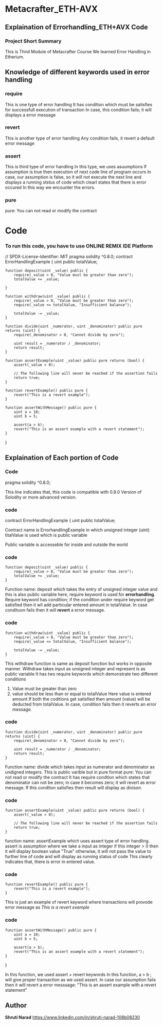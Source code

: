 # Metacrafter_ETH-AVX
## Explaination of Errorhandling_ETH+AVX Code
### Project Short Summary
This is Third Module of Metacrafter Course
We learned Error Handling in Etherium.


## Knowledge of different keywords used in error handling
### require
This is one type of error handling
It has condition which must be satisfies for successfull execution of transaction
In case, this condition fails; it will displays a error message

### revert
This is another type of error handling
Any condition fails, it revert a default error message

### assert
This is third type of error handling
In this type, we uses asuumptions
If assumption is true then execution of next code line of program occurs
In case, our assumption is false, so it will not execute the next line and displays a running ststus of code which clearl states that there is error occured
In this way we encounter the errors.

### pure
pure: You can not read or modify the contract
# Code
### To run this code, you have to use ONLINE REMIX IDE Platform

// SPDX-License-Identifier: MIT
pragma solidity ^0.8.0;
contract ErrorHandlingExample {
    uint public totalValue;

    function deposit(uint _value) public {
        require(_value > 0, "Value must be greater than zero");
        totalValue += _value;

    }

    function withdraw(uint _value) public {
        require(_value > 0, "Value must be greater than zero");
        require(_value <= totalValue, "Insufficient balance");

        totalValue -= _value;
    }

    function divide(uint _numerator, uint _denominator) public pure returns (uint) {
        require(_denominator > 0, "Cannot divide by zero");

        uint result = _numerator / _denominator;
        return result;
    }

    function assertExample(uint _value) public pure returns (bool) {
        assert(_value > 0);

        // The following line will never be reached if the assertion fails
        return true;
    }

    function revertExample() public pure {
        revert("This is a revert example");
    }

    function assertWithMessage() public pure {
        uint a = 10;
        uint b = 5;

        assert(a > b);
        revert("This is an assert example with a revert statement");
    }
}

## Explaination of Each portion of Code


### Code 
 pragma solidity ^0.8.0;


This line indicates that, this code is compatible with 0.8.0 Version of Solodity or more advanced version.


### code                                                                           
contract ErrorHandlingExample {
    uint public totalValue;

Contract name is ErrorhandlingExample in which unsigned integer (uint) titalValue 
is used which is public variable

Public variable is accesseble for inside and outside the world


### code
    function deposit(uint _value) public {
        require(_value > 0, "Value must be greater than zero");
        totalValue += _value;
    }


Function name: deposit which takes the entry of unsigned integer value and this 
is also public variable
here, require keyword is used for **errorhandling**.
Require keyword has condition;
       if the condition under require keyword get satisfied then it wil add particular entered amount in totalValue.
       In case condituon fails then it will **revert** a error message.


  ### code
    function withdraw(uint _value) public {
        require(_value > 0, "Value must be greater than zero");
        require(_value <= totalValue, "Insufficient balance");

        totalValue -= _value;
    }


This withdraw function is same as deposit function but works in opposite manner.
Withdraw takes input as unsigned integer and represent is as public variable
It has two require keywords which demonstrate two different conditions
1) Value must be greater than zero
2) value should be less than or equal to totalValue
Here value is entered amount
If both the coditions get satisfied then amount (value) will be deducted from totalValue.
In case, condition fails then it reverts an error message.


### code
    function divide(uint _numerator, uint _denominator) public pure returns (uint) {
        require(_denominator > 0, "Cannot divide by zero");

        uint result = _numerator / _denominator;
        return result;
    }

Function name: divide which takes input as numerator and denominator as undigned integers. This is public varible but in pure format
pure: You can not read or modify the contract
It has require condtion which states that denominator can not be zero; in case it becomes zero; it will revert as error message.
If this condtion satisfies then result will display as divison.

### code
    function assertExample(uint _value) public pure returns (bool) {
        assert(_value > 0);

        // The following line will never be reached if the assertion fails
        return true;
    }

function name: assertExample which uses assert type of error handling.
assert is assumption where we take a input as integer if this integer > 0 then it will display boolean value "True"
otherwise, it will not pass the value to further line of code and will display as running status of code
This clearly indicates that, there is error in entered value.


### code
    function revertExample() public pure {
        revert("This is a revert example");
    }

This is just an example of revert keyword where transactions will provode error message as _This is a revert example_


### code
    function assertWithMessage() public pure {
        uint a = 10;
        uint b = 5;

        assert(a > b);
        revert("This is an assert example with a revert statement");
    }
}

In this function, we used assert + revert keywords
In this function,
 a > b ; will give proper transaction as we used assert.
 In case our assumption fails then it will revert a error messsage: "This is an assert example with a revert statement"


 ## Author
 **Shruti Narad**
 https://www.linkedin.com/in/shruti-narad-108b08230







